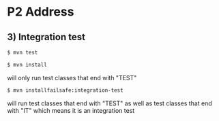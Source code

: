 # P2 Address

## 3) Integration test 

```bash
$ mvn test 

$ mvn install
```
will only run test classes that end with "TEST"

```bash
$ mvn installfailsafe:integration-test 
```

will run test classes that end with "TEST" as well as test classes that end with "IT" which means it is an integration test

